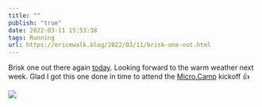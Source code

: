 ```yaml
---
title: ""
publish: "true"
date: 2022-03-11 15:53:38
tags: Running
url: https://ericmwalk.blog/2022/03/11/brisk-one-out.html
---
```


Brisk one out there again [today](http://www.strava.com/activities/6808336142). Looking forward to the warm weather next week. Glad I got this one done in time to attend the [Micro.Camp](https://micro.camp) kickoff 👍


![](https://ericmwalk.blog/uploads/2022/51336b9410.jpg)